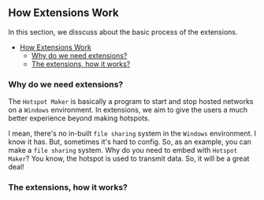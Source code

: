 ## How Extensions Work

In this section, we disscuss about the basic process of the extensions.

- [How Extensions Work](#how-extensions-work)
  - [Why do we need extensions?](#why-do-we-need-extensions)
  - [The extensions, how it works?](#the-extensions-how-it-works)

### Why do we need extensions?

The `Hotspot Maker` is basically a program to start and stop hosted networks on a `Windows` environment. In extensions, we aim to give the users a much better experience beyond making hotspots.

I mean, there's no in-built `file sharing` system in the `Windows` environment. I know it has. But, sometimes it's hard to config. So, as an example, you can make a `file sharing` system. Why do you need to embed with `Hotspot Maker`? You know, the hotspot is used to transmit data. So, it will be a great deal!

### The extensions, how it works?

